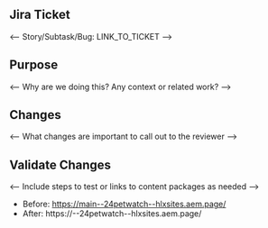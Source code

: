 ## Jira Ticket ##
<-- Story/Subtask/Bug: LINK_TO_TICKET -->

## Purpose ##
<-- Why are we doing this? Any context or related work? -->

## Changes ##
<-- What changes are important to call out to the reviewer -->

## Validate Changes ##
<-- Include steps to test or links to content packages as needed -->

- Before: https://main--24petwatch--hlxsites.aem.page/
- After: https://<branch>--24petwatch--hlxsites.aem.page/
